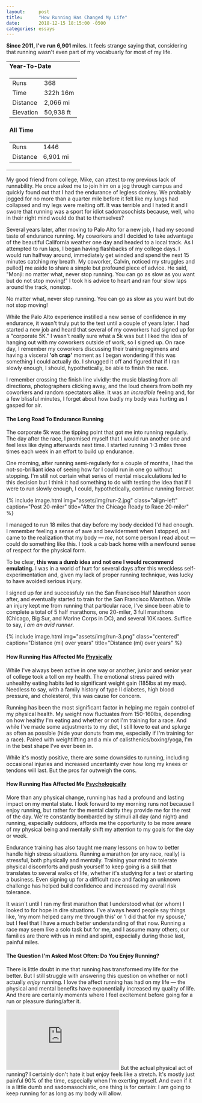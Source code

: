 ```yaml
---
layout:     post
title:      "How Running Has Changed My Life"
date:       2018-12-15 18:15:00 -0500
categories: essays
---
```


<p class="lead"><strong class="red">Since 2011, I've run 6,901 miles.</strong> It feels strange saying that,
considering that running wasn't even part of my vocabuarly for most of my life.</p>

<table class="run-stats-table">
  <tbody>
    <tr>
      <td><strong>Year-To-Date</strong></td>
    </tr>
    <tr>
      <td class="p-0">
        <table>
          <tbody>
            <tr><td>Runs</td><td>368</td></tr>
            <tr><td>Time</td><td>322h 16m</td></tr>
            <tr><td>Distance</td><td>2,066 mi</td></tr>
            <tr><td>Elevation</td><td>50,938 ft</td></tr>
          </tbody>
        </table>
      </td>
    </tr>
    <tr>
      <td><strong>All Time</strong></td>
    </tr>
    <tr>
      <td class="p-0">
        <table>
          <tbody>
            <tr><td>Runs</td><td>1446</td></tr>
            <tr><td>Distance</td><td>6,901 mi</td></tr>
          </tbody>
        </table>
      </td>
    </tr>
  </tbody>
</table>

My good friend from college, Mike, can attest to my previous lack of runnability. He once asked
me to join him on a jog through campus and quickly found out that I had the endurance of legless donkey.
We probably jogged for no more than a quarter mile before it felt like my lungs had collapsed
and my legs were melting off. It was terrible and I hated it and I swore that running was a sport for
idiot sadomasochists because, well, who in their right mind would do that to themselves?

Several years later, after moving to Palo Alto for a new job, I had my second taste of endurance running.
My coworkers and I decided to take advantage of the beautiful California weather one day and headed to a local track.
As I attempted to run laps, I began having flashbacks of my college days. I would run halfway around, immediately
get winded and spend the next 15 minutes catching my breath. My coworker, Calvin, noticed my struggles and pulled]
me aside to share a simple but profound piece of advice. He said, "Monji: no matter what, never stop
running. You can go as slow as you want but do not stop moving!" I took his advice to heart and ran four slow
laps around the track, nonstop.

<div class="quote large">
  No matter what, never stop running. You can go as slow as you want but do not stop moving!
</div>

While the Palo Alto experience instilled a new sense of confidence in my endurance, it wasn't truly put to the test
until a couple of years later. I had started a new job and heard that several of my coworkers had signed up for
a "corporate 5K." I wasn't really sure what a 5k was but I liked the idea of hanging out with my coworkers outside of work,
so I signed up. On race day, I remember my coworkers discussing their training regimens and having a visceral **'oh crap'**
moment as I began wondering if this was something I could actually do. I shrugged it off and figured that if I ran
slowly enough, I should, hypothetically, be able to finish the race.

I remember crossing the finish line vividly: the music blasting from all directions, photographers clicking away,
and the loud cheers from both my coworkers and random spectators alike. It was an _incredible_ feeling and,
for a few blissful minutes, I forget about how badly my body was hurting as I gasped for air.

#### The Long Road To Endurance Running

The corporate 5k was the tipping point that got me into running regularly. The day after the race, I promised
myself that I would run another one and feel less like dying afterwards next time. I started running 1-3 miles
three times each week in an effort to build up endurance.

One morning, after running semi-regularly for a couple of months, I had the not-so-brilliant idea of seeing how
far I could run in one go without stopping. I'm still not certain what series of mental miscalculations led to this
decision but I think it had something to do with testing the idea that if I were to run slowly enough, I could,
hypothetically, continue running forever.

{% include image.html
  img="assets/img/run-2.jpg"
  class="align-left"
  caption="Post 20-miler"
  title="After the Chicago Ready to Race 20-miler" %}

I managed to run 18 miles that day before my body decided I'd had enough. I remember feeling a sense of awe and
bewilderment when I stopped, as I came to the realization that my body &mdash; _me_, not some person I read about
&mdash; could do something like this. I took a cab back home with a newfound sense of respect for the physical form.

To be clear, **this was a dumb idea and not one I would recommend emulating.** I was in a world of hurt for several
days after this wreckless self-experimentation and, given my lack of proper running technique, was lucky to have
avoided serious injury.

I signed up for and successfuly ran the San Francisco Half Marathon soon after, and eventually started to train
for the San Francisco Marathon. While an injury kept me from running that particular race, I've since been able to
complete a total of 5 half marathons, one 20-miler, 3 full marathons (Chicago, Big Sur, and Marine Corps in DC),
and several 10K races. Suffice to say, _I am an avid runner_.

{% include image.html
  img="assets/img/run-3.png"
  class="centered"
  caption="Distance (mi) over years"
  title="Distance (mi) over years" %}

#### How Running Has Affected Me <u>Physically</u>

While I've always been active in one way or another, junior and senior year of college took a toll on my health.
The emotional stress paired with unhealthy eating habits led to significant weight gain (185lbs at my max). Needless
to say, with a family history of type II diabetes, high blood pressure, and cholesterol, this was cause for concern.

Running has been the most significant factor in helping me regain control of my physical health. My weight now fluctuates
from 150-160lbs, depending on how healthy I'm eating and whether or not I'm training for a race. And while I've made
some adjustments to my diet, I still love to eat and splurge as often as possible (hide your donuts from me,
especially if I'm training for a race). Paired with weightlifting and a mix of calisthenics/boxing/yoga, I'm in the best
shape I've ever been in.

While it's mostly positive, there are some downsides to running, including occasional injuries and increased uncertainty
over how long my knees or tendons will last. But the pros far outweigh the cons.

#### How Running Has Affected Me <u>Psychologically</u>

More than any physical change, running has had a profound and lasting impact on my mental state. I look forward to my morning
runs _not_ because I enjoy running, but rather for the mental clarity they provide me for the rest of the day.
We're constantly bombarded by stimuli all day (and night) and running, especially outdoors, affords me
the opportunity to be more aware of my physical being and mentally shift my attention to my goals for the day or week.

Endurance training has also taught me many lessons on how to better handle high stress situations. Running a marathon
(or any race, really) is stressful, both physically and mentally. Training your mind to tolerate physical discomforts and
push yourself to keep going is a skill that translates to several walks of life, whether it's studying for a test or starting a
business. Even signing up for a difficult race and facing an unknown challenge has helped build confidence and increased my overall
risk tolerance.

It wasn't until I ran my first marathon that I understood what (or whom) I looked to for hope in dire situations. I've
always heard people say things like, 'my mom helped carry me through this' or 'I did that for my spouse,' but I feel that
I have a much better understanding of that now. Running a race may seem like a solo task but for me, and I assume many others,
our families are there with us in mind and spirit, especially during those last, painful miles.

#### The Question I'm Asked Most Often: Do You Enjoy Running?

There is little doubt in me that running has transformed my life for the better. But I still struggle with answering this
question on whether or not I actually _enjoy_ running. I love the affect running has had on my life &mdash; the physical
and mental benefits have exponentially increased my quality of life. And there are certainly moments where
I feel excitement before going for a run or pleasure during/after it.

<iframe height='160' width='300' frameborder='0' allowtransparency='true' scrolling='no' class='strava-widget' src='https://www.strava.com/athletes/33973749/activity-summary/0e70f96713f531dfe46cff6df6819045dae45ab4'></iframe>
But the actual physical act of running? I certainly don't hate it but enjoy feels like a stretch. It's mostly just painful
90% of the time, especially when I'm exerting myself. And even if it is a little dumb and sadomasochistic, one thing is for
certain: I am going to keep running for as long as my body will allow.
